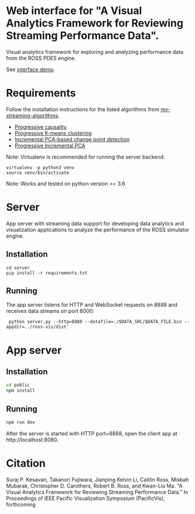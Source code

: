 # Web interface for "A Visual Analytics Framework for Reviewing Streaming Performance Data".

Visual analytics framework for exploring and analyzing performance data from the ROSS PDES engine.

See [interface demo](https://youtu.be/pxthZSJ1jqs). 

# Requirements
Follow the installation instructions for the listed algorithms from [mv-streaming-algorithms](https://github.com/VIDILabs/mv-streaming-algorithms).

* [Progressive causality](https://github.com/VIDILabs/mv-streaming-algorithms/tree/master/causality/prog_causality)
* [Progressive K-means clustering](https://github.com/VIDILabs/mv-streaming-algorithms/tree/master/clustering/prog_kmeans)
* [Incremental PCA-based change point detection](https://github.com/VIDILabs/mv-streaming-algorithms/tree/master/cpd/ipca_aff_cpd)
* [Progressive Incremental PCA](https://github.com/VIDILabs/mv-streaming-algorithms/tree/master/cpd/ipca_aff_cpd)

Note: Virtualenv is recommended for running the server backend: 

```
virtualenv -p python3 venv
source venv/bin/activate
```

Note: Works and tested on python version >= 3.6

# Server
App server with streaming data support for developing data analytics and visualization applications to analyze the performance of the ROSS simulator engine.

## Installation
```
cd server
pip install -r requirements.txt
```

## Running
The app server listens for HTTP and WebSocket requests on 8888 and receives data streams on port 8000:

```
 python server.py --http=8888 --datafile=./$DATA_SRC/$DATA_FILE.bin --appdir=../ross-vis/dist' 
```

# App server

## Installation
``` bash
cd public
npm install
```

## Running
``` bash
npm run dev
```

After the server is started with HTTP port=8888, open the client app at http://localhost:8080.


# Citation

Suraj P. Kesavan, Takanori Fujiwara, Jianping Kelvin Li, Caitlin Ross, Misbah Mubarak, Christopher D. Carothers, Robert B. Ross, and Kwan-Liu Ma. "A Visual Analytics Framework for Reviewing Streaming Performance Data." In Proceedings of IEEE Pacific Visualization Symposium (PacificVis), forthcoming